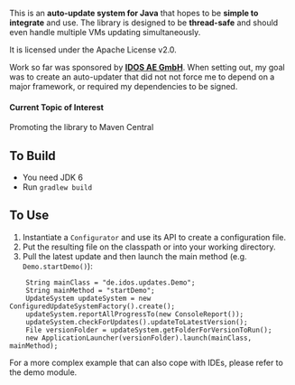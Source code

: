 This is an **auto-update system for Java** that hopes to be **simple to integrate** and use.
The library is designed to be **thread-safe** and should even handle multiple VMs updating simultaneously.

It is licensed under the Apache License v2.0.

Work so far was sponsored by **[IDOS AE GmbH](http://www.idos.de)**.
When setting out, my goal was to create an auto-updater that did not not force me to depend on a major framework, or required my dependencies to be signed.

#### Current Topic of Interest
Promoting the library to Maven Central

## To Build
* You need JDK 6
* Run ``gradlew build``

## To Use
1. Instantiate a ``Configurator`` and use its API to create a configuration file.
2. Put the resulting file on the classpath or into your working directory.
3. Pull the latest update and then launch the main method (e.g. ``Demo.startDemo()``):

```
    String mainClass = "de.idos.updates.Demo";
    String mainMethod = "startDemo";
    UpdateSystem updateSystem = new ConfiguredUpdateSystemFactory().create();
    updateSystem.reportAllProgressTo(new ConsoleReport());
    updateSystem.checkForUpdates().updateToLatestVersion();
    File versionFolder = updateSystem.getFolderForVersionToRun();
    new ApplicationLauncher(versionFolder).launch(mainClass, mainMethod);
```

For a more complex example that can also cope with IDEs, please refer to the demo module.